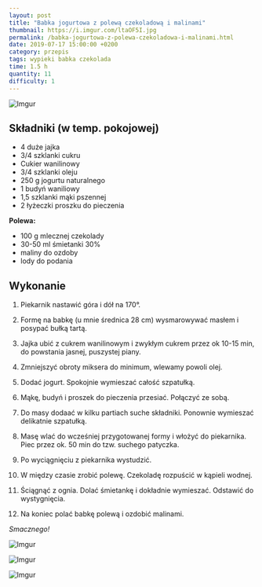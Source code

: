 ```yaml
---
layout: post
title: "Babka jogurtowa z polewą czekoladową i malinami"
thumbnail: https://i.imgur.com/ltaOF5I.jpg
permalink: /babka-jogurtowa-z-polewa-czekoladowa-i-malinami.html
date: 2019-07-17 15:00:00 +0200
category: przepis
tags: wypieki babka czekolada
time: 1.5 h
quantity: 11
difficulty: 1
---
```


![Imgur](https://i.imgur.com/ltaOF5I.jpg)

## Składniki (w temp. pokojowej)

- 4 duże jajka
- 3/4 szklanki cukru
- Cukier wanilinowy
- 3/4 szklanki oleju
- 250 g jogurtu naturalnego
- 1 budyń waniliowy
- 1,5 szklanki mąki pszennej
- 2 łyżeczki proszku do pieczenia

**Polewa:**

- 100 g mlecznej czekolady
- 30-50 ml śmietanki 30%
- maliny do ozdoby
- lody do podania

## Wykonanie

1. Piekarnik nastawić góra i dół na 170°.

2. Formę na babkę (u mnie średnica 28 cm) wysmarowywać masłem i posypać bułką tartą.

3. Jajka ubić z cukrem wanilinowym i zwykłym cukrem przez ok 10-15 min, do powstania jasnej, puszystej piany.

4. Zmniejszyć obroty miksera do minimum, wlewamy powoli olej.

5. Dodać jogurt. Spokojnie wymieszać całość szpatułką.

6. Mąkę, budyń i proszek do pieczenia przesiać. Połączyć ze sobą.

7. Do masy dodaać w kilku partiach suche składniki. Ponownie wymieszać delikatnie szpatułką.

8. Masę wlać do wcześniej przygotowanej formy i włożyć do piekarnika. Piec przez ok. 50 min do tzw. suchego patyczka.

9. Po wyciągnięciu z piekarnika wystudzić.

10. W między czasie zrobić polewę. Czekoladę rozpuścić w kąpieli wodnej.

11. Ściągnąć z ognia. Dolać śmietankę i dokładnie wymieszać. Odstawić do wystygnięcia.

12. Na koniec polać babkę polewą i ozdobić malinami.

_Smacznego!_

![Imgur](https://i.imgur.com/c6xHgLz.jpg)

![Imgur](https://i.imgur.com/3VXvfha.jpg)

![Imgur](https://i.imgur.com/XPVDmzN.jpg)
